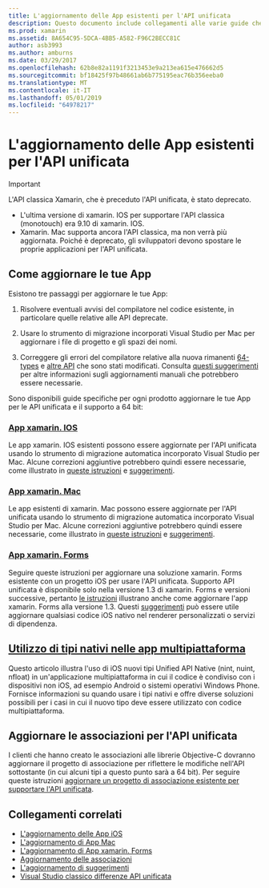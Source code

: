 ```yaml
---
title: L'aggiornamento delle App esistenti per l'API unificata
description: Questo documento include collegamenti alle varie guide che descrivono come aggiornare le applicazioni Xamarin all'API unificata. Vengono illustrati le app xamarin. IOS, le app xamarin. Mac. App xamarin. Forms, i tipi nativi nelle App multipiattaforma e progetti di binding.
ms.prod: xamarin
ms.assetid: 8A654C95-5DCA-4BB5-A582-F96C2BECC81C
author: asb3993
ms.author: amburns
ms.date: 03/29/2017
ms.openlocfilehash: 62b8e82a1191f3213453e9a213ea615e476662d5
ms.sourcegitcommit: bf18425f97b48661ab6b775195eac76b356eeba0
ms.translationtype: MT
ms.contentlocale: it-IT
ms.lasthandoff: 05/01/2019
ms.locfileid: "64978217"
---
```

# <a name="updating-existing-apps-to-the-unified-api"></a>L'aggiornamento delle App esistenti per l'API unificata

> [!IMPORTANT]
> L'API classica Xamarin, che è preceduto l'API unificata, è stato deprecato.
> - L'ultima versione di xamarin. IOS per supportare l'API classica (monotouch) era 9.10 di xamarin. IOS.
> - Xamarin. Mac supporta ancora l'API classica, ma non verrà più aggiornata. Poiché è deprecato, gli sviluppatori devono spostare le proprie applicazioni per l'API unificata.

## <a name="how-to-update-your-apps"></a>Come aggiornare le tue App

Esistono tre passaggi per aggiornare le tue App:

1. Risolvere eventuali avvisi del compilatore nel codice esistente, in particolare quelle relative alle API deprecate.

2. Usare lo strumento di migrazione incorporati Visual Studio per Mac per aggiornare i file di progetto e gli spazi dei nomi.

3. Correggere gli errori del compilatore relative alla nuova rimanenti [64-types](~/cross-platform/macios/nativetypes.md) e [altre API](~/cross-platform/macios/unified/overview.md#deprecated-typos) che sono stati modificati. Consulta [questi suggerimenti](~/cross-platform/macios/unified/updating-tips.md) per altre informazioni sugli aggiornamenti manuali che potrebbero essere necessarie.

Sono disponibili guide specifiche per ogni prodotto aggiornare le tue App per le API unificata e il supporto a 64 bit:

### <a name="xamarinios-appscross-platformmaciosunifiedupdating-ios-appsmd"></a>[App xamarin. IOS](~/cross-platform/macios/unified/updating-ios-apps.md)

Le app xamarin. IOS esistenti possono essere aggiornate per l'API unificata usando lo strumento di migrazione automatica incorporato Visual Studio per Mac. Alcune correzioni aggiuntive potrebbero quindi essere necessarie, come illustrato in [queste istruzioni](~/cross-platform/macios/unified/updating-ios-apps.md) e [suggerimenti](~/cross-platform/macios/unified/updating-tips.md).

###  <a name="xamarinmac-appscross-platformmaciosunifiedupdating-mac-appsmd"></a>[App xamarin. Mac](~/cross-platform/macios/unified/updating-mac-apps.md)

Le app esistenti di xamarin. Mac possono essere aggiornate per l'API unificata usando lo strumento di migrazione automatica incorporato Visual Studio per Mac. Alcune correzioni aggiuntive potrebbero quindi essere necessarie, come illustrato in [queste istruzioni](~/cross-platform/macios/unified/updating-mac-apps.md) e [suggerimenti](~/cross-platform/macios/unified/updating-tips.md).

###  <a name="xamarinforms-appscross-platformmaciosunifiedupdating-xamarin-forms-appsmd"></a>[App xamarin. Forms](~/cross-platform/macios/unified/updating-xamarin-forms-apps.md)

Seguire queste istruzioni per aggiornare una soluzione xamarin. Forms esistente con un progetto iOS per usare l'API unificata. Supporto API unificata è disponibile solo nella versione 1.3 di xamarin. Forms e versioni successive, pertanto [le istruzioni](~/cross-platform/macios/unified/updating-xamarin-forms-apps.md) illustrano anche come aggiornare l'app xamarin. Forms alla versione 1.3. Questi [suggerimenti](~/cross-platform/macios/unified/updating-tips.md) può essere utile aggiornare qualsiasi codice iOS nativo nel renderer personalizzati o servizi di dipendenza.

## <a name="working-with-native-types-in-cross-platform-appscross-platformmaciosnativetypesmd"></a>[Utilizzo di tipi nativi nelle app multipiattaforma](~/cross-platform/macios/nativetypes.md)

Questo articolo illustra l'uso di iOS nuovi tipi Unified API Native (nint, nuint, nfloat) in un'applicazione multipiattaforma in cui il codice è condiviso con i dispositivi non iOS, ad esempio Android o sistemi operativi Windows Phone. Fornisce informazioni su quando usare i tipi nativi e offre diverse soluzioni possibili per i casi in cui il nuovo tipo deve essere utilizzato con codice multipiattaforma.

## <a name="update-bindings-to-the-unified-api"></a>Aggiornare le associazioni per l'API unificata

I clienti che hanno creato le associazioni alle librerie Objective-C dovranno aggiornare il progetto di associazione per riflettere le modifiche nell'API sottostante (in cui alcuni tipi a questo punto sarà a 64 bit).
Per seguire queste istruzioni [aggiornare un progetto di associazione esistente per supportare l'API unificata](~/cross-platform/macios/unified/update-binding.md).

## <a name="related-links"></a>Collegamenti correlati

- [L'aggiornamento delle App iOS](~/cross-platform/macios/unified/updating-ios-apps.md)
- [L'aggiornamento di App Mac](~/cross-platform/macios/unified/updating-mac-apps.md)
- [L'aggiornamento di App xamarin. Forms](~/cross-platform/macios/unified/updating-xamarin-forms-apps.md)
- [Aggiornamento delle associazioni](~/cross-platform/macios/unified/update-binding.md)
- [L'aggiornamento di suggerimenti](~/cross-platform/macios/unified/updating-tips.md)
- [Visual Studio classico differenze API unificata](https://developer.xamarin.com/releases/ios/api_changes/classic-vs-unified-8.6.0/)
